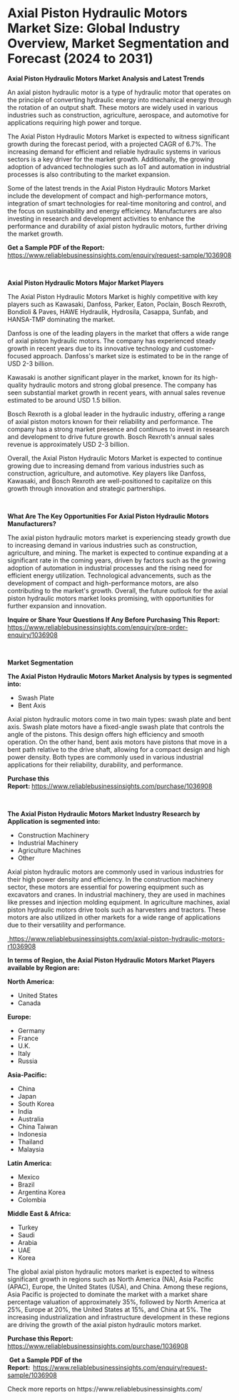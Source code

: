 <p><h1>Axial Piston Hydraulic Motors Market Size: Global Industry Overview, Market Segmentation and Forecast (2024 to 2031)</h1></p><p><strong>Axial Piston Hydraulic Motors Market Analysis and Latest Trends</strong></p>
<p><p>An axial piston hydraulic motor is a type of hydraulic motor that operates on the principle of converting hydraulic energy into mechanical energy through the rotation of an output shaft. These motors are widely used in various industries such as construction, agriculture, aerospace, and automotive for applications requiring high power and torque.</p><p>The Axial Piston Hydraulic Motors Market is expected to witness significant growth during the forecast period, with a projected CAGR of 6.7%. The increasing demand for efficient and reliable hydraulic systems in various sectors is a key driver for the market growth. Additionally, the growing adoption of advanced technologies such as IoT and automation in industrial processes is also contributing to the market expansion.</p><p>Some of the latest trends in the Axial Piston Hydraulic Motors Market include the development of compact and high-performance motors, integration of smart technologies for real-time monitoring and control, and the focus on sustainability and energy efficiency. Manufacturers are also investing in research and development activities to enhance the performance and durability of axial piston hydraulic motors, further driving the market growth.</p></p>
<p><strong>Get a Sample PDF of the Report:&nbsp;</strong> <a href="https://www.reliablebusinessinsights.com/enquiry/request-sample/1036908">https://www.reliablebusinessinsights.com/enquiry/request-sample/1036908</a></p>
<p>&nbsp;</p>
<p><strong>Axial Piston Hydraulic Motors Major Market Players</strong></p>
<p><p>The Axial Piston Hydraulic Motors Market is highly competitive with key players such as Kawasaki, Danfoss, Parker, Eaton, Poclain, Bosch Rexroth, Bondioli & Paves, HAWE Hydraulik, Hydrosila, Casappa, Sunfab, and HANSA-TMP dominating the market.</p><p>Danfoss is one of the leading players in the market that offers a wide range of axial piston hydraulic motors. The company has experienced steady growth in recent years due to its innovative technology and customer-focused approach. Danfoss's market size is estimated to be in the range of USD 2-3 billion.</p><p>Kawasaki is another significant player in the market, known for its high-quality hydraulic motors and strong global presence. The company has seen substantial market growth in recent years, with annual sales revenue estimated to be around USD 1.5 billion.</p><p>Bosch Rexroth is a global leader in the hydraulic industry, offering a range of axial piston motors known for their reliability and performance. The company has a strong market presence and continues to invest in research and development to drive future growth. Bosch Rexroth's annual sales revenue is approximately USD 2-3 billion.</p><p>Overall, the Axial Piston Hydraulic Motors Market is expected to continue growing due to increasing demand from various industries such as construction, agriculture, and automotive. Key players like Danfoss, Kawasaki, and Bosch Rexroth are well-positioned to capitalize on this growth through innovation and strategic partnerships.</p></p>
<p>&nbsp;</p>
<p><strong>What Are The Key Opportunities For Axial Piston Hydraulic Motors Manufacturers?</strong></p>
<p><p>The axial piston hydraulic motors market is experiencing steady growth due to increasing demand in various industries such as construction, agriculture, and mining. The market is expected to continue expanding at a significant rate in the coming years, driven by factors such as the growing adoption of automation in industrial processes and the rising need for efficient energy utilization. Technological advancements, such as the development of compact and high-performance motors, are also contributing to the market's growth. Overall, the future outlook for the axial piston hydraulic motors market looks promising, with opportunities for further expansion and innovation.</p></p>
<p><strong>Inquire or Share Your Questions If Any Before Purchasing This Report:</strong> <a href="https://www.reliablebusinessinsights.com/enquiry/pre-order-enquiry/1036908">https://www.reliablebusinessinsights.com/enquiry/pre-order-enquiry/1036908</a></p>
<p>&nbsp;</p>
<p><strong>Market Segmentation</strong></p>
<p><strong>The Axial Piston Hydraulic Motors Market Analysis by types is segmented into:</strong></p>
<p><ul><li>Swash Plate</li><li>Bent Axis</li></ul></p>
<p><p>Axial piston hydraulic motors come in two main types: swash plate and bent axis. Swash plate motors have a fixed-angle swash plate that controls the angle of the pistons. This design offers high efficiency and smooth operation. On the other hand, bent axis motors have pistons that move in a bent path relative to the drive shaft, allowing for a compact design and high power density. Both types are commonly used in various industrial applications for their reliability, durability, and performance.</p></p>
<p><strong>Purchase this Report:&nbsp;</strong><a href="https://www.reliablebusinessinsights.com/purchase/1036908">https://www.reliablebusinessinsights.com/purchase/1036908</a></p>
<p>&nbsp;</p>
<p><strong>The Axial Piston Hydraulic Motors Market Industry Research by Application is segmented into:</strong></p>
<p><ul><li>Construction Machinery</li><li>Industrial Machinery</li><li>Agriculture Machines</li><li>Other</li></ul></p>
<p><p>Axial piston hydraulic motors are commonly used in various industries for their high power density and efficiency. In the construction machinery sector, these motors are essential for powering equipment such as excavators and cranes. In industrial machinery, they are used in machines like presses and injection molding equipment. In agriculture machines, axial piston hydraulic motors drive tools such as harvesters and tractors. These motors are also utilized in other markets for a wide range of applications due to their versatility and performance.</p></p>
<p><a href="https://www.reliablebusinessinsights.com/axial-piston-hydraulic-motors-r1036908">&nbsp;https://www.reliablebusinessinsights.com/axial-piston-hydraulic-motors-r1036908</a></p>
<p><strong>In terms of Region, the Axial Piston Hydraulic Motors Market Players available by Region are:</strong></p>
<p>
    <p> <strong> North America: </strong>
        <ul>
            <li>United States</li>
            <li>Canada</li>
        </ul>
        </p> 
    <p> <strong> Europe: </strong>
        <ul>
            <li>Germany</li>
            <li>France</li>
            <li>U.K.</li>
            <li>Italy</li>
            <li>Russia</li>
        </ul>
        </p> 
    <p> <strong> Asia-Pacific: </strong>
        <ul>
            <li>China</li>
            <li>Japan</li>
            <li>South Korea</li>
            <li>India</li>
            <li>Australia</li>
            <li>China Taiwan</li>
            <li>Indonesia</li>
            <li>Thailand</li>
            <li>Malaysia</li>
        </ul>
        </p> 
    <p> <strong> Latin America: </strong>
        <ul>
            <li>Mexico</li>
            <li>Brazil</li>
            <li>Argentina Korea</li>
            <li>Colombia</li>
        </ul>
        </p> 
    <p> <strong> Middle East & Africa: </strong>
        <ul>
            <li>Turkey</li>
            <li>Saudi</li>
            <li>Arabia</li>
            <li>UAE</li>
            <li>Korea</li>
        </ul>
    </p>
    </p>
<p><p>The global axial piston hydraulic motors market is expected to witness significant growth in regions such as North America (NA), Asia Pacific (APAC), Europe, the United States (USA), and China. Among these regions, Asia Pacific is projected to dominate the market with a market share percentage valuation of approximately 35%, followed by North America at 25%, Europe at 20%, the United States at 15%, and China at 5%. The increasing industrialization and infrastructure development in these regions are driving the growth of the axial piston hydraulic motors market.</p></p>
<p><strong>Purchase this Report: </strong><a href="https://www.reliablebusinessinsights.com/purchase/1036908">https://www.reliablebusinessinsights.com/purchase/1036908</a></p>
<p>&nbsp;<strong>Get a Sample PDF of the Report:&nbsp;&nbsp;</strong><a href="https://www.reliablebusinessinsights.com/enquiry/request-sample/1036908">https://www.reliablebusinessinsights.com/enquiry/request-sample/1036908</a></p>
<p><strong></strong></p>
<p>Check more reports on https://www.reliablebusinessinsights.com/</p>